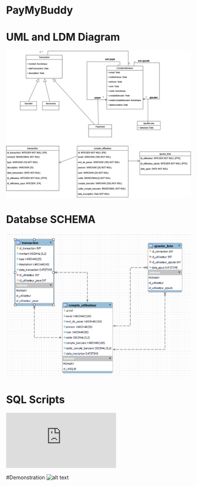# PayMyBuddy
# UML and LDM Diagram
![alt text](https://github.com/ladmiamadi/PayMyBuddy/blob/final-branch/src/main/resources/static/img/P6_01_DiagrammeUML.jpg?raw=true)



# Databse SCHEMA


![alt text](https://github.com/ladmiamadi/PayMyBuddy/blob/final-branch/src/main/resources/static/img/P6_02_ModelePhysique.png?raw=true)



# SQL Scripts
![scripts.sql](https://github.com/ladmiamadi/PayMyBuddy/blob/final-branch/src/main/resources/static/sql/P6_03_scriptsSQL.sql?raw=true)

#Demonstration
![alt text](https://github.com/ladmiamadi/PayMyBuddy/blob/final-branch/src/main/accueil-payMyBuddy.png?raw=true)
